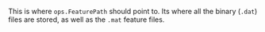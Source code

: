 This is where `ops.FeaturePath` should point to. Its where all the binary (`.dat`) files are stored, as well as the `.mat` feature files. 
